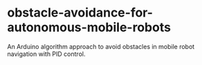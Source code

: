# obstacle-avoidance-for-autonomous-mobile-robots
An Arduino algorithm approach to avoid obstacles in mobile robot navigation with PID control.
